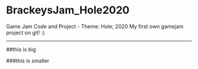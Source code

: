 # BrackeysJam_Hole2020
Game Jam Code and Project - Theme: Hole; 2020
My first own gamejam project on git! :)
___
##this is big

###this is smaller
